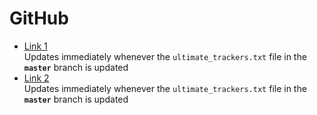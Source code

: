 # GitHub

* [Link 1](https://raw.githubusercontent.com/kris3713/UltimateBTTrackersList/refs/heads/master/ultimate_trackers.txt)
  <br /> Updates immediately whenever the `ultimate_trackers.txt` file in the **`master`** branch is updated
* [Link 2](https://kris3713.github.io/UltimateBTTrackersList/ultimate_trackers.txt)
  <br /> Updates immediately whenever the `ultimate_trackers.txt` file in the **`master`**  branch is updated
